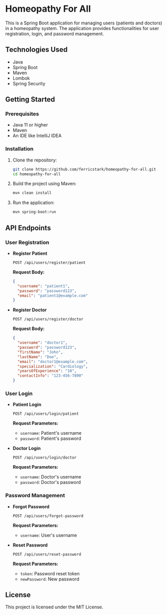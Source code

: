 # Homeopathy For All

This is a Spring Boot application for managing users (patients and doctors) in a homeopathy system. The application provides functionalities for user registration, login, and password management.

## Technologies Used

- Java
- Spring Boot
- Maven
- Lombok
- Spring Security

## Getting Started

### Prerequisites

- Java 11 or higher
- Maven
- An IDE like IntelliJ IDEA

### Installation

1. Clone the repository:
    ```bash
    git clone https://github.com/ferricstark/homeopathy-for-all.git
    cd homeopathy-for-all
    ```

2. Build the project using Maven:
    ```bash
    mvn clean install
    ```

3. Run the application:
    ```bash
    mvn spring-boot:run
    ```

## API Endpoints

### User Registration

- **Register Patient**
    ```http
    POST /api/users/register/patient
    ```
    **Request Body:**
    ```json
    {
      "username": "patient1",
      "password": "password123",
      "email": "patient1@example.com"
    }
    ```

- **Register Doctor**
    ```http
    POST /api/users/register/doctor
    ```
    **Request Body:**
    ```json
    {
      "username": "doctor1",
      "password": "password123",
      "firstName": "John",
      "lastName": "Doe",
      "email": "doctor1@example.com",
      "specialization": "Cardiology",
      "yearsOfExperience": "10",
      "contactInfo": "123-456-7890"
    }
    ```

### User Login

- **Patient Login**
    ```http
    POST /api/users/login/patient
    ```
    **Request Parameters:**
    - `username`: Patient's username
    - `password`: Patient's password

- **Doctor Login**
    ```http
    POST /api/users/login/doctor
    ```
    **Request Parameters:**
    - `username`: Doctor's username
    - `password`: Doctor's password

### Password Management

- **Forgot Password**
    ```http
    POST /api/users/forgot-password
    ```
    **Request Parameters:**
    - `username`: User's username

- **Reset Password**
    ```http
    POST /api/users/reset-password
    ```
    **Request Parameters:**
    - `token`: Password reset token
    - `newPassword`: New password

## License

This project is licensed under the MIT License.
